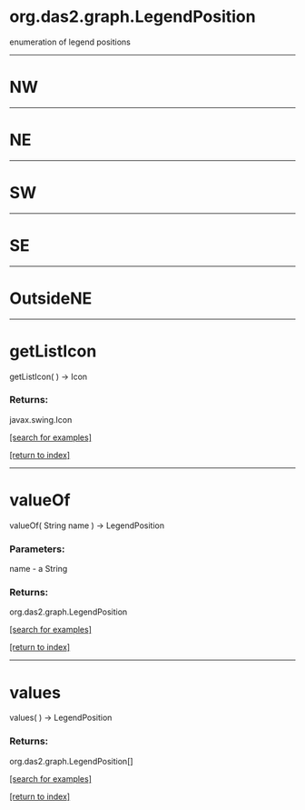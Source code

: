 # org.das2.graph.LegendPosition

enumeration of legend positions

***
<a name="NW"></a>
# NW



***
<a name="NE"></a>
# NE



***
<a name="SW"></a>
# SW



***
<a name="SE"></a>
# SE



***
<a name="OutsideNE"></a>
# OutsideNE



***
<a name="getListIcon"></a>
# getListIcon
getListIcon(  ) &rarr; Icon



### Returns:
javax.swing.Icon


<a href="https://github.com/autoplot/dev/search?q=getListIcon&unscoped_q=getListIcon">[search for examples]</a>

<a href="https://github.com/autoplot/documentation/blob/master/javadoc/index-all.md">[return to index]</a>

***
<a name="valueOf"></a>
# valueOf
valueOf( String name ) &rarr; LegendPosition



### Parameters:
name - a String

### Returns:
org.das2.graph.LegendPosition


<a href="https://github.com/autoplot/dev/search?q=valueOf&unscoped_q=valueOf">[search for examples]</a>

<a href="https://github.com/autoplot/documentation/blob/master/javadoc/index-all.md">[return to index]</a>

***
<a name="values"></a>
# values
values(  ) &rarr; LegendPosition



### Returns:
org.das2.graph.LegendPosition[]


<a href="https://github.com/autoplot/dev/search?q=values&unscoped_q=values">[search for examples]</a>

<a href="https://github.com/autoplot/documentation/blob/master/javadoc/index-all.md">[return to index]</a>

